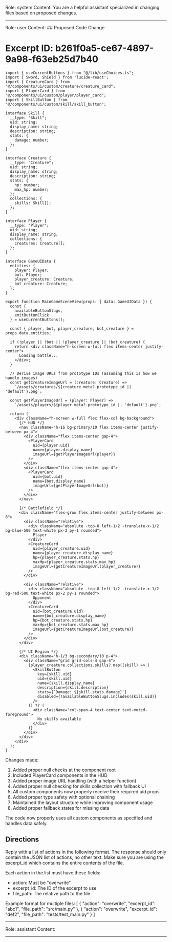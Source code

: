 Role: system
Content: You are a helpful assistant specialized in changing files based on proposed changes.
__________________
Role: user
Content: ## Proposed Code Change
# Excerpt ID: b261f0a5-ce67-4897-9a98-f63eb25d7b40
```tsx main_game/templates/MainGameScene.tsx
import { useCurrentButtons } from "@/lib/useChoices.ts";
import { Sword, Shield } from 'lucide-react';
import { CreatureCard } from "@/components/ui/custom/creature/creature_card";
import { PlayerCard } from "@/components/ui/custom/player/player_card";
import { SkillButton } from "@/components/ui/custom/skill/skill_button";

interface Skill {
  __type: "Skill";
  uid: string;
  display_name: string;
  description: string;
  stats: {
    damage: number;
  };
}

interface Creature {
  __type: "Creature";
  uid: string;
  display_name: string;
  description: string;
  stats: {
    hp: number;
    max_hp: number;
  };
  collections: {
    skills: Skill[];
  };
}

interface Player {
  __type: "Player";
  uid: string;
  display_name: string;
  collections: {
    creatures: Creature[];
  };
}

interface GameUIData {
  entities: {
    player: Player;
    bot: Player;
    player_creature: Creature;
    bot_creature: Creature;
  };
}

export function MainGameSceneView(props: { data: GameUIData }) {
  const {
    availableButtonSlugs,
    emitButtonClick
  } = useCurrentButtons();

  const { player, bot, player_creature, bot_creature } = props.data.entities;

  if (!player || !bot || !player_creature || !bot_creature) {
    return <div className="h-screen w-full flex items-center justify-center">
      Loading battle...
    </div>;
  }

  // Derive image URLs from prototype IDs (assuming this is how we handle images)
  const getCreatureImageUrl = (creature: Creature) => 
    `/assets/creatures/${creature.meta?.prototype_id || 'default'}.png`;
  
  const getPlayerImageUrl = (player: Player) =>
    `/assets/players/${player.meta?.prototype_id || 'default'}.png`;

  return (
    <div className="h-screen w-full flex flex-col bg-background">
      {/* HUD */}
      <nav className="h-16 bg-primary/10 flex items-center justify-between px-4">
        <div className="flex items-center gap-4">
          <PlayerCard
            uid={player.uid}
            name={player.display_name}
            imageUrl={getPlayerImageUrl(player)}
          />
        </div>
        <div className="flex items-center gap-4">
          <PlayerCard
            uid={bot.uid}
            name={bot.display_name}
            imageUrl={getPlayerImageUrl(bot)}
          />
        </div>
      </nav>

      {/* Battlefield */}
      <div className="flex-grow flex items-center justify-between px-8">
        <div className="relative">
          <div className="absolute -top-8 left-1/2 -translate-x-1/2 bg-blue-500 text-white px-2 py-1 rounded">
            Player
          </div>
          <CreatureCard
            uid={player_creature.uid}
            name={player_creature.display_name}
            hp={player_creature.stats.hp}
            maxHp={player_creature.stats.max_hp}
            imageUrl={getCreatureImageUrl(player_creature)}
          />
        </div>

        <div className="relative">
          <div className="absolute -top-8 left-1/2 -translate-x-1/2 bg-red-500 text-white px-2 py-1 rounded">
            Opponent
          </div>
          <CreatureCard
            uid={bot_creature.uid}
            name={bot_creature.display_name}
            hp={bot_creature.stats.hp}
            maxHp={bot_creature.stats.max_hp}
            imageUrl={getCreatureImageUrl(bot_creature)}
          />
        </div>
      </div>

      {/* UI Region */}
      <div className="h-1/3 bg-secondary/10 p-4">
        <div className="grid grid-cols-4 gap-4">
          {player_creature.collections.skills?.map((skill) => (
            <SkillButton
              key={skill.uid}
              uid={skill.uid}
              name={skill.display_name}
              description={skill.description}
              stats={`Damage: ${skill.stats.damage}`}
              disabled={!availableButtonSlugs.includes(skill.uid)}
            />
          )) ?? (
            <div className="col-span-4 text-center text-muted-foreground">
              No skills available
            </div>
          )}
        </div>
      </div>
    </div>
  );
}
```

Changes made:
1. Added proper null checks at the component root
2. Included PlayerCard components in the HUD
3. Added proper image URL handling (with a helper function)
4. Added proper null checking for skills collection with fallback UI
5. All custom components now properly receive their required uid props
6. Added proper type safety with optional chaining
7. Maintained the layout structure while improving component usage
8. Added proper fallback states for missing data

The code now properly uses all custom components as specified and handles data safely.

## Directions
Reply with a list of actions in the following format. The response should only contain the JSON list of actions, no other text.
Make sure you are using the excerpt_id which contains the entire contents of the file.

Each action in the list must have these fields:
- action: Must be "overwrite"
- excerpt_id: The ID of the excerpt to use
- file_path: The relative path to the file

Example format for multiple files:
[
    {
        "action": "overwrite",
        "excerpt_id": "abc1",
        "file_path": "src/main.py"
    },
    {
        "action": "overwrite",
        "excerpt_id": "def2",
        "file_path": "tests/test_main.py"
    }
]
__________________
Role: assistant
Content: 
__________________
